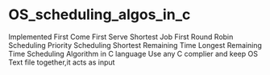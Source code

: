 # OS_scheduling_algos_in_c

Implemented
First Come First Serve
Shortest Job First
Round Robin Scheduling
Priority Scheduling
Shortest Remaining Time
Longest Remaining Time
Scheduling Algorithm in C language
Use any C complier and keep OS Text file together,it acts as input
